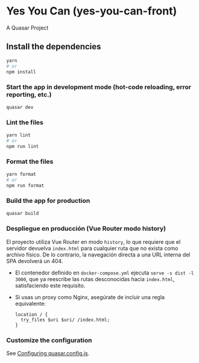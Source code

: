 # Yes You Can (yes-you-can-front)

A Quasar Project

## Install the dependencies

```bash
yarn
# or
npm install
```

### Start the app in development mode (hot-code reloading, error reporting, etc.)

```bash
quasar dev
```

### Lint the files

```bash
yarn lint
# or
npm run lint
```

### Format the files

```bash
yarn format
# or
npm run format
```

### Build the app for production

```bash
quasar build
```

### Despliegue en producción (Vue Router modo history)

El proyecto utiliza Vue Router en modo `history`, lo que requiere que el servidor devuelva `index.html`
para cualquier ruta que no exista como archivo físico. De lo contrario, la navegación directa a una
URL interna del SPA devolverá un 404.

- El contenedor definido en `docker-compose.yml` ejecuta `serve -s dist -l 3000`, que ya reescribe
  las rutas desconocidas hacia `index.html`, satisfaciendo este requisito.
- Si usas un proxy como Nginx, asegúrate de incluir una regla equivalente:

  ```nginx
  location / {
    try_files $uri $uri/ /index.html;
  }
  ```

### Customize the configuration

See [Configuring quasar.config.js](https://v2.quasar.dev/quasar-cli-vite/quasar-config-js).
